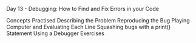 Day 13 - Debugging: How to Find and Fix Errors in your Code

Concepts Practised
  Describing the Problem
  Reproducing the Bug
  Playing Computer and Evaluating Each Line
  Squashing bugs with a print() Statement
  Using a Debugger
Exercises
